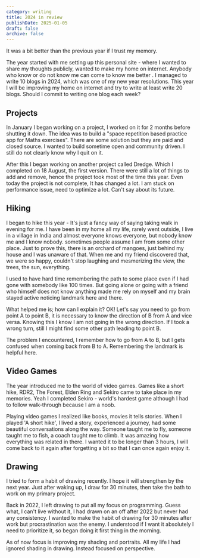 ```yaml
---
category: writing
title: 2024 in review
publishDate: 2025-01-05
draft: false
archive: false
---
```


It was a bit better than the previous year if I trust my memory. 

The year started with me setting up this personal site - where I wanted to share my thoughts publicly, wanted to make my home on internet. Anybody who know or do not know me can come to know me better . I managed to write 10 blogs in 2024, which was one of my new year resolutions. This year I will be improving my home on internet and try to write at least write 20 blogs. Should I commit to writing one blog each week?

## Projects

In January I began working on a project, I worked on it for 2 months before shutting it down. The idea was to build a "space repetition based practice app for Maths exercises". There are some solution but they are paid and closed source. I wanted to build sometime open and community driven. I still do not clearly know why I quit on it.

After this I began working on another project called Dredge. Which I completed on 18 August, the first version. There were still a lot of things to add and remove, hence the project took most of the time this year. Even today the project is not complete, It has changed a lot. I am stuck on performance issue, need to optimize a lot. Can't say about its future.
## Hiking

I began to hike this year - It's just a fancy way of saying taking walk in evening for me. I have been in my home all my life, rarely went outside, I live in a village in India and almost everyone knows everyone, but nobody know me and I know nobody. sometimes people assume I am from some other place. Just to prove this, there is an orchard of mangoes, just behind my house and I was unaware of that. When me and my friend discovered that, we were so happy, couldn't stop laughing and mesmerizing the view, the trees, the sun, everything.

I used to have hard time remembering the path to some place even if I had gone with somebody like 100 times. But going alone or going with a friend who himself does not know anything made me rely on myself and my brain stayed active noticing landmark here and there.

What helped me is; how can I explain it? OK! Let's say you need to go from point A to point B, it is necessary to know the direction of B from A and vice versa. Knowing this I know I am not going in the wrong direction. If I took a wrong turn, still I might find some other path leading to point B. 

The problem I encountered, I remember how to  go from A to B, but I gets confused when coming back from B to A. Remembering the landmark is helpful here. 

## Video Games

The year introduced me to the world of video games. Games like a short hike, RDR2, The Forest, Elden Ring and Sekiro came to take place in my memories. Yeah I completed Sekiro - world's hardest game although I had to follow walk-through because I am a noob. 

Playing video games I realized like books, movies it tells stories. When I played 'A short hike', I lived a story, experienced a journey, had some beautiful conversations along the way. Someone taught me to fly, someone taught me to fish, a coach taught me to climb. It was amazing how everything was related in there. I wanted it to be longer than 3 hours, I will come back to it again after forgetting a bit so that I can once again enjoy it.

## Drawing

I tried to form a habit of drawing recently. I hope it will strengthen by the next year. Just after waking up, I draw for 30 minutes, then take the bath to work on my primary project.

Back in 2022, I left drawing to put all my focus on programming. Guess what, I can't live without it, I had drawn on an off after 2022 but never had any consistency. I wanted to make the habit of drawing for 30 minutes after work but procrastination was the enemy. I understood if I want it absolutely I need to prioritize it, so began doing it first thing in the morning. 

As of now focus is improving my shading and portraits. All my life I had ignored shading in drawing. Instead focused on perspective. 